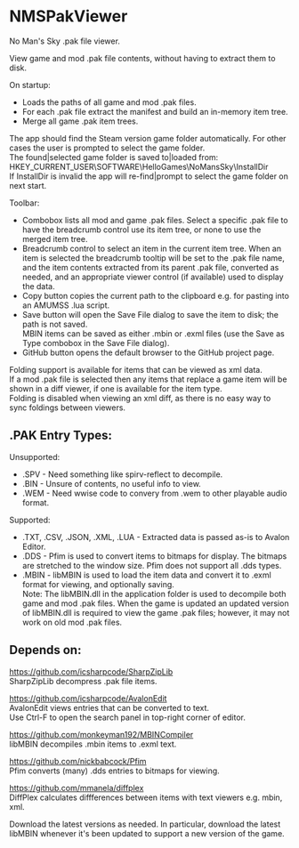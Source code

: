 # NMSPakViewer
No Man's Sky .pak file viewer.

View game and mod .pak file contents, without having to extract them to disk.

On startup:
- Loads the paths of all game and mod .pak files.
- For each .pak file extract the manifest and build an in-memory item tree.
- Merge all game .pak item trees.

The app should find the Steam version game folder automatically.
For other cases the user is prompted to select the game folder.</br>
The found|selected game folder is saved to|loaded from: HKEY_CURRENT_USER\SOFTWARE\HelloGames\NoMansSky\InstallDir</br>
If InstallDir is invalid the app will re-find|prompt to select the game folder on next start.

Toolbar:
- Combobox lists all mod and game .pak files.  Select a specific .pak file to have the breadcrumb control use its item tree, or none to use the merged item tree.
- Breadcrumb control to select an item in the current item tree.  When an item is selected the breadcrumb tooltip will be set to the .pak file name, and the item contents extracted from its parent .pak file, converted as needed, and an appropriate viewer control (if available) used to display the data.
- Copy button copies the current path to the clipboard e.g. for pasting into an AMUMSS .lua script.</br>
- Save button will open the Save File dialog to save the item to disk; the path is not saved.</br>
MBIN items can be saved as either .mbin or .exml files (use the Save as Type combobox in the Save File dialog).
- GitHub button opens the default browser to the GitHub project page.

Folding support is available for items that can be viewed as xml data.</br>
If a mod .pak file is selected then any items that replace a game item will be shown in a diff viewer, if one is available for the item type.</br>
Folding is disabled when viewing an xml diff, as there is no easy way to sync foldings between viewers.</br>

<h2>.PAK Entry Types:</h2>

Unsupported:</br>
- .SPV - Need something like spirv-reflect to decompile.
- .BIN - Unsure of contents, no useful info to view.
- .WEM - Need wwise code to convery from .wem to other playable audio format.

Supported:
- .TXT, .CSV, .JSON, .XML, .LUA - Extracted data is passed as-is to Avalon Editor.
- .DDS - Pfim is used to convert items to bitmaps for display.  The bitmaps are stretched to the window size.  Pfim does not support all .dds types.
- .MBIN - libMBIN is used to load the item data and convert it to .exml format for viewing, and optionally saving.</br>
Note: The libMBIN.dll in the application folder is used to decompile both game and mod .pak files.
When the game is updated an updated version of libMBIN.dll is required to view the game .pak files; however, it may not work on old mod .pak files.

<h2>Depends on:</h2>

https://github.com/icsharpcode/SharpZipLib</br>
SharpZipLib decompress .pak file items.

https://github.com/icsharpcode/AvalonEdit</br>
AvalonEdit views entries that can be converted to text.</br>
Use Ctrl-F to open the search panel in top-right corner of editor.

https://github.com/monkeyman192/MBINCompiler</br>
libMBIN decompiles .mbin items to .exml text.

https://github.com/nickbabcock/Pfim</br>
Pfim converts (many) .dds entries to bitmaps for viewing.

https://github.com/mmanela/diffplex</br>
DiffPlex calculates diffferences between items with text viewers e.g. mbin, xml.

Download the latest versions as needed.  In particular, download the latest libMBIN whenever it's been updated to support a new version of the game.
